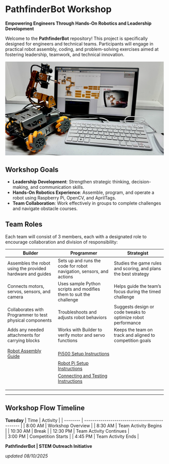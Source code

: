 # PathfinderBot Workshop

**Empowering Engineers Through Hands-On Robotics and Leadership Development**

Welcome to the **PathfinderBot** repository! This project is specifically designed for engineers and technical teams. Participants will engage in practical robot assembly, coding, and problem-solving exercises aimed at fostering leadership, teamwork, and technical innovation.

![Workshop Setup](/zzimages/2025Setup500Robot.jpg)

## Workshop Goals

* **Leadership Development**: Strengthen strategic thinking, decision-making, and communication skills.
* **Hands-On Robotics Experience**: Assemble, program, and operate a robot using Raspberry Pi, OpenCV, and AprilTags.
* **Team Collaboration**: Work effectively in groups to complete challenges and navigate obstacle courses.


## Team Roles

Each team will consist of 3 members, each with a designated role to encourage collaboration and division of responsibility:

| **Builder** | **Programmer** | **Strategist** |
|-------------|----------------|----------------|
| Assembles the robot using the provided hardware and guides | Sets up and runs the code for robot navigation, sensors, and actions | Studies the game rules and scoring, and plans the best strategy |
| Connects motors, servos, sensors, and camera | Uses sample Python scripts and modifies them to suit the challenge | Helps guide the team’s focus during the timed challenge |
| Collaborates with Programmer to test physical components | Troubleshoots and adjusts robot behaviors | Suggests design or code tweaks to optimize robot performance |
| Adds any needed attachments for carrying blocks | Works with Builder to verify motor and servo functions | Keeps the team on track and aligned to competition goals |
|  |   |    |
| | | |
|  [Robot Assembly Guide](Robot_Assembly_Guide.md) | [Pi500 Setup Instructions](Setup_and_Installation/Raspberry_Pi500_Setup.md)|   |
|  |  [Robot Pi Setup Instructions](Setup_and_Installation/Robot_Raspberry_Pi_Setup.md) |  |
|  |[Connecting and Testing Instructions](Setup_and_Installation/Connect_Pi500_to_Robot_Pi.md)  |  |
| | | |
|  |  | |
|  |  | |



---
## Workshop Flow Timeline

**Tuesday**
| Time     | Activity                                       |
| -------- | ---------------------------------------------- |
| 8:00 AM  | Workshop Overview                              |
| 8:30 AM  | Team Activity Begins                           |
| 10:30 AM | Break                                          |
| 12:30 PM | Team Activity Continues                        |   
| 3:00 PM  | Competition Starts                             |
| 4:45 PM  | Team Activity Ends                             |

**PathfinderBot | STEM Outreach Initiative**

*updated 08/10/2025*

